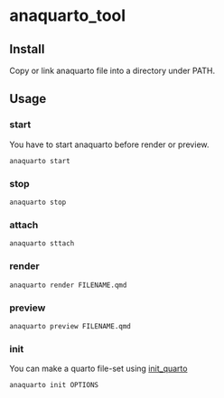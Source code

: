 # anaquarto_tool
## Install
Copy or link anaquarto file into a directory under PATH.
## Usage
### start
You have to start anaquarto before render or preview.
```
anaquarto start
```
### stop
```
anaquarto stop
```
### attach
```
anaquarto sttach
```
### render
```
anaquarto render FILENAME.qmd
```
### preview
```
anaquarto preview FILENAME.qmd
```
### init
You can make a quarto file-set using [init_quarto](https://github.com/anabanted/init_quarto)
```
anaquarto init OPTIONS
```
